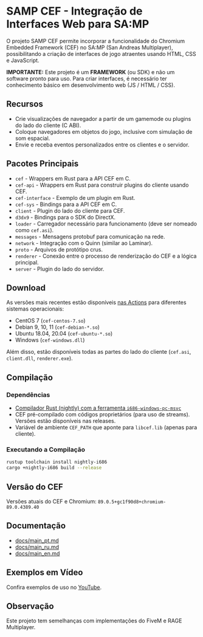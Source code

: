 # SAMP CEF - Integração de Interfaces Web para SA:MP

O projeto SAMP CEF permite incorporar a funcionalidade do Chromium Embedded Framework (CEF) no SA:MP (San Andreas Multiplayer), possibilitando a criação de interfaces de jogo atraentes usando HTML, CSS e JavaScript.

**IMPORTANTE:** Este projeto é um **FRAMEWORK** (ou SDK) e não um software pronto para uso. Para criar interfaces, é necessário ter conhecimento básico em desenvolvimento web (JS / HTML / CSS).

## Recursos

- Crie visualizações de navegador a partir de um gamemode ou plugins do lado do cliente (C ABI).
- Coloque navegadores em objetos do jogo, inclusive com simulação de som espacial.
- Envie e receba eventos personalizados entre os clientes e o servidor.

## Pacotes Principais

- `cef` - Wrappers em Rust para a API CEF em C.
- `cef-api` - Wrappers em Rust para construir plugins do cliente usando CEF.
- `cef-interface` - Exemplo de um plugin em Rust.
- `cef-sys` - Bindings para a API CEF em C.
- `client` - Plugin do lado do cliente para CEF.
- `d3dx9` - Bindings para o SDK do DirectX.
- `loader` - Carregador necessário para funcionamento (deve ser nomeado como `cef.asi`).
- `messages` - Mensagens protobuf para comunicação na rede.
- `network` - Integração com o Quinn (similar ao Laminar).
- `proto` - Arquivos de protótipo crus.
- `renderer` - Conexão entre o processo de renderização do CEF e a lógica principal.
- `server` - Plugin do lado do servidor.

## Download

As versões mais recentes estão disponíveis [nas Actions](https://github.com/ZOTTCE/samp-cef/actions) para diferentes sistemas operacionais:

- CentOS 7 (`cef-centos-7.so`)
- Debian 9, 10, 11 (`cef-debian-*.so`)
- Ubuntu 18.04, 20.04 (`cef-ubuntu-*.so`)
- Windows (`cef-windows.dll`)

Além disso, estão disponíveis todas as partes do lado do cliente (`cef.asi`, `client.dll`, `renderer.exe`).

## Compilação

### Dependências

- [Compilador Rust (nightly) com a ferramenta `i686-windows-pc-msvc`](https://rust-lang.org)
- CEF pré-compilado com códigos proprietários (para uso de streams). Versões estão disponíveis nas releases.
- Variável de ambiente `CEF_PATH` que aponte para `libcef.lib` (apenas para cliente).

### Executando a Compilação

```sh
rustup toolchain install nightly-i686
cargo +nightly-i686 build --release
```

## Versão do CEF

Versões atuais do CEF e Chromium: `89.0.5+gc1f90d8+chromium-89.0.4389.40`

## Documentação

- [docs/main_pt.md](/docs/main_pt.md)
- [docs/main_ru.md](/docs/main_ru.md)
- [docs/main_en.md](/docs/main_en.md)

## Exemplos em Vídeo

Confira exemplos de uso no [YouTube](https://www.youtube.com/user/colgatekek).

## Observação

Este projeto tem semelhanças com implementações do FiveM e RAGE Multiplayer.
